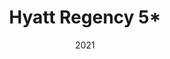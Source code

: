 ---
title: Hyatt Regency 5*
client: MADAEF – Taghazout Bay
location: Taghazout Bay
date: 2021
description: Aménagement paysager extérieur.
type: hôtellerie
images:
  - https://source.unsplash.com/800x600/?hyatt,landscape
  - https://source.unsplash.com/800x600/?hotel
--- 